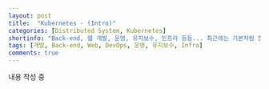 ```yaml
---
layout: post
title:  "Kubernetes - (Intro)"
categories: [Distributed System, Kubernetes]
shortinfo: "Back-end, 웹 개발, 운영, 유지보수, 인프라 등등... 최근에는 기본처럼 많이 쓰는 Kubernetes에 대해 알아본다"
tags: [개발, Back-end, Web, DevOps, 운영, 유지보수, Infra]
comments: true
---
```


내용 작성 중